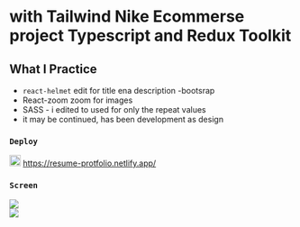 # with Tailwind  Nike Ecommerse project Typescript and Redux Toolkit

## What I Practice

 - `react-helmet` edit for title ena description
 -bootsrap
 - React-zoom zoom for images 
 - SASS - i edited to used  for only the repeat values
 - it may be continued, has been development as design

### `Deploy` 

<img src="https://www.svgrepo.com/show/376339/netlify.svg" ald="Cloud Image" widt='20' height='20' /> https://resume-protfolio.netlify.app/

### `Screen` </br>

![](screen1.gif)  
![](screen2.gif)
